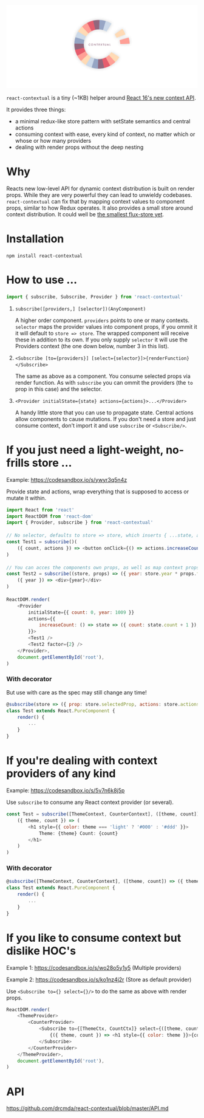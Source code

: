 ![](contextual.jpg)

`react-contextual` is a tiny (~1KB) helper around [React 16's new context API](https://github.com/acdlite/rfcs/blob/new-version-of-context/text/0000-new-version-of-context.md).

It provides three things:

* a minimal redux-like store pattern with setState semantics and central actions
* consuming context with ease, every kind of context, no matter which or whose or how many providers
* dealing with render props without the deep nesting

# Why

Reacts new low-level API for dynamic context distribution is built on render props. While they are very powerful they can lead to unwieldy codebases. `react-contextual` can fix that by mapping context values to component props, similar to how Redux operates. It also provides a small store around context distribution. It could well be [the smallest flux-store yet](https://github.com/drcmda/react-contextual/blob/master/src/store.js).

# Installation

    npm install react-contextual

# How to use ...

```js
import { subscribe, Subscribe, Provider } from 'react-contextual'
```

1. `subscribe([providers,] [selector])(AnyComponent)`

    A higher order component. `providers` points to one or many contexts. `selector` maps the provider values into component props, if you ommit it it will default to `store => store`. The wrapped component will receive these in addition to its own. If you only supply `selector` it will use the Providers context (the one down below, number 3 in this list).

2. `<Subscribe [to={providers}] [select={selector}]>{renderFunction}</Subscribe>`

    The same as above as a component. You consume selected props via render function. As with `subscribe` you can ommit the providers (the `to` prop in this case) and the selector.

3. `<Provider initialState={state} actions={actions}>...</Provider>`

    A handy little store that you can use to propagate state. Central actions allow components to cause mutations. If you don't need a store and just consume context, don't import it and use `subscribe` or `<Subscribe/>`.

# If you just need a light-weight, no-frills store ...

Example: https://codesandbox.io/s/ywyr3q5n4z

Provide state and actions, wrap everything that is supposed to access or mutate it within.

```js
import React from 'react'
import ReactDOM from 'react-dom'
import { Provider, subscribe } from 'react-contextual'

// No selector, defaults to store => store, which inserts { ...state, actions } as props
const Test1 = subscribe()(
    ({ count, actions }) => <button onClick={() => actions.increaseCount()}>{count}</button>
)

// You can acces the components own props, as well as map context props
const Test2 = subscribe((store, props) => ({ year: store.year * props.factor }))(
    ({ year }) => <div>{year}</div>
)

ReactDOM.render(
    <Provider
        initialState={{ count: 0, year: 1009 }}
        actions={{
            increaseCount: () => state => ({ count: state.count + 1 }),
        }}>
        <Test1 />
        <Test2 factor={2} />
    </Provider>,
    document.getElementById('root'),
)
```

### With decorator

But use with care as the spec may still change any time!

```js
@subscribe(store => ({ prop: store.selectedProp, actions: store.actions }))
class Test extends React.PureComponent {
    render() {
        ...
    }
}
```

# If you're dealing with context providers of any kind

Example: https://codesandbox.io/s/5v7n6k8j5p

Use `subscribe` to consume any React context provider (or several).

```js
const Test = subscribe([ThemeContext, CounterContext], ([theme, count]) => ({ theme, count }))(
    ({ theme, count }) => (
        <h1 style={{ color: theme === 'light' ? '#000' : '#ddd' }}>
            Theme: {theme} Count: {count}
        </h1>
    )
)
```

### With decorator

```js
@subscribe([ThemeContext, CounterContext], ([theme, count]) => ({ theme, count }))
class Test extends React.PureComponent {
    render() {
        ...
    }
}
```

# If you like to consume context but dislike HOC's

Example 1: https://codesandbox.io/s/wo28o5y1y5 (Multiple providers)

Example 2: https://codesandbox.io/s/ko1nz4j2r (Store as default provider)

Use `<Subscribe to={} select={}/>` to do the same as above with render props.

```js
ReactDOM.render(
    <ThemeProvider>
        <CounterProvider>
            <Subscribe to={[ThemeCtx, CountCtx]} select={([theme, count]) => ({ theme, count })}>
                {({ theme, count }) => <h1 style={{ color: theme }}>{count}</h1>}
            </Subscribe>
        </CounterProvider>
    </ThemeProvider>,
    document.getElementById('root'),
)
```

# API

https://github.com/drcmda/react-contextual/blob/master/API.md
